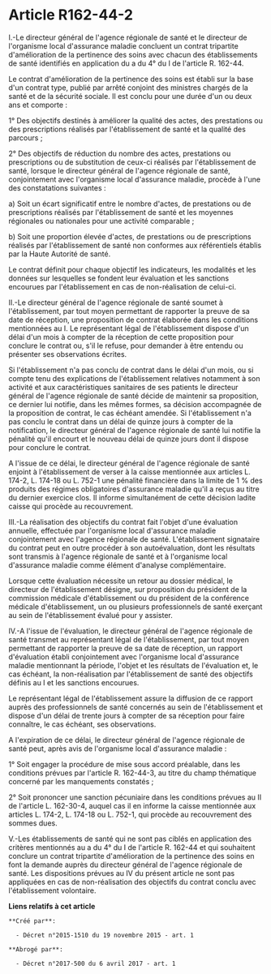 # Article R162-44-2

I.-Le directeur général de l'agence régionale de santé et le directeur de l'organisme local d'assurance maladie concluent un
contrat tripartite d'amélioration de la pertinence des soins avec chacun des établissements de santé identifiés en
application du a du 4° du I de l'article R. 162-44. 

Le contrat d'amélioration de la pertinence des soins est établi sur la base d'un contrat type, publié par arrêté conjoint des
ministres chargés de la santé et de la sécurité sociale. Il est conclu pour une durée d'un ou deux ans et comporte : 

1° Des objectifs destinés à améliorer la qualité des actes, des prestations ou des prescriptions réalisés par l'établissement
de santé et la qualité des parcours ; 

2° Des objectifs de réduction du nombre des actes, prestations ou prescriptions ou de substitution de ceux-ci réalisés par
l'établissement de santé, lorsque le directeur général de l'agence régionale de santé, conjointement avec l'organisme local
d'assurance maladie, procède à l'une des constatations suivantes : 

a) Soit un écart significatif entre le nombre d'actes, de prestations ou de prescriptions réalisés par l'établissement de
santé et les moyennes régionales ou nationales pour une activité comparable ; 

b) Soit une proportion élevée d'actes, de prestations ou de prescriptions réalisés par l'établissement de santé non conformes
aux référentiels établis par la Haute Autorité de santé. 

Le contrat définit pour chaque objectif les indicateurs, les modalités et les données sur lesquelles se fondent leur
évaluation et les sanctions encourues par l'établissement en cas de non-réalisation de celui-ci. 

II.-Le directeur général de l'agence régionale de santé soumet à l'établissement, par tout moyen permettant de rapporter la
preuve de sa date de réception, une proposition de contrat élaborée dans les conditions mentionnées au I. Le représentant
légal de l'établissement dispose d'un délai d'un mois à compter de la réception de cette proposition pour conclure le contrat
ou, s'il le refuse, pour demander à être entendu ou présenter ses observations écrites. 

Si l'établissement n'a pas conclu de contrat dans le délai d'un mois, ou si compte tenu des explications de l'établissement
relatives notamment à son activité et aux caractéristiques sanitaires de ses patients le directeur général de l'agence
régionale de santé décide de maintenir sa proposition, ce dernier lui notifie, dans les mêmes formes, sa décision accompagnée
de la proposition de contrat, le cas échéant amendée. Si l'établissement n'a pas conclu le contrat dans un délai de quinze
jours à compter de la notification, le directeur général de l'agence régionale de santé lui notifie la pénalité qu'il encourt
et le nouveau délai de quinze jours dont il dispose pour conclure le contrat. 

A l'issue de ce délai, le directeur général de l'agence régionale de santé enjoint à l'établissement de verser à la caisse
mentionnée aux articles L. 174-2, L. 174-18 ou L. 752-1 une pénalité financière dans la limite de 1 % des produits des
régimes obligatoires d'assurance maladie qu'il a reçus au titre du dernier exercice clos. Il informe simultanément de cette
décision ladite caisse qui procède au recouvrement. 

III.-La réalisation des objectifs du contrat fait l'objet d'une évaluation annuelle, effectuée par l'organisme local
d'assurance maladie conjointement avec l'agence régionale de santé. L'établissement signataire du contrat peut en outre
procéder à son autoévaluation, dont les résultats sont transmis à l'agence régionale de santé et à l'organisme local
d'assurance maladie comme élément d'analyse complémentaire. 

Lorsque cette évaluation nécessite un retour au dossier médical, le directeur de l'établissement désigne, sur proposition du
président de la commission médicale d'établissement ou du président de la conférence médicale d'établissement, un ou
plusieurs professionnels de santé exerçant au sein de l'établissement évalué pour y assister. 

IV.-A l'issue de l'évaluation, le directeur général de l'agence régionale de santé transmet au représentant légal de
l'établissement, par tout moyen permettant de rapporter la preuve de sa date de réception, un rapport d'évaluation établi
conjointement avec l'organisme local d'assurance maladie mentionnant la période, l'objet et les résultats de l'évaluation et,
le cas échéant, la non-réalisation par l'établissement de santé des objectifs définis au I et les sanctions encourues. 

Le représentant légal de l'établissement assure la diffusion de ce rapport auprès des professionnels de santé concernés au
sein de l'établissement et dispose d'un délai de trente jours à compter de sa réception pour faire connaître, le cas échéant,
ses observations. 

A l'expiration de ce délai, le directeur général de l'agence régionale de santé peut, après avis de l'organisme local
d'assurance maladie : 

1° Soit engager la procédure de mise sous accord préalable, dans les conditions prévues par l'article R. 162-44-3, au titre
du champ thématique concerné par les manquements constatés ; 

2° Soit prononcer une sanction pécuniaire dans les conditions prévues au II de l'article L. 162-30-4, auquel cas il en
informe la caisse mentionnée aux articles L. 174-2, L. 174-18 ou L. 752-1, qui procède au recouvrement des sommes dues. 

V.-Les établissements de santé qui ne sont pas ciblés en application des critères mentionnés au a du 4° du I de l'article R.
162-44 et qui souhaitent conclure un contrat tripartite d'amélioration de la pertinence des soins en font la demande auprès
du directeur général de l'agence régionale de santé. Les dispositions prévues au IV du présent article ne sont pas appliquées
en cas de non-réalisation des objectifs du contrat conclu avec l'établissement volontaire.

**Liens relatifs à cet article**

	**Créé par**:

	  - Décret n°2015-1510 du 19 novembre 2015 - art. 1

	**Abrogé par**:

	  - Décret n°2017-500 du 6 avril 2017 - art. 1

